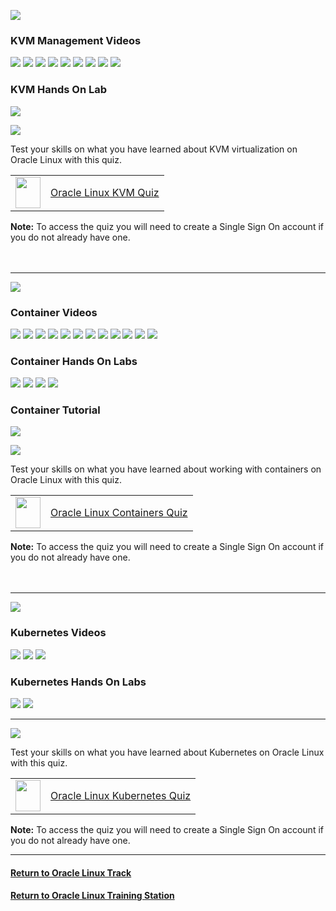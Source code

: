 ![](../../common/images/OL-virt-kvm.png)

### KVM Management Videos

[![](../../common/images/kvm_tmp.png)](https://youtu.be/ALtnopSysY4)
[![](../../common/images/cockpit_tmp.png)](https://youtu.be/-Z3AwP2HPa4)
[![](../../common/images/usingcockpit_tmp.png)](https://youtu.be/daHQeCY13s8)
[![](../../common/images/nat_tmp.png)](https://youtu.be/2MEqDxOeuDw)
[![](../../common/images/bridge_tmp.png)](https://youtu.be/OAfIb7gtang)
[![](../../common/images/usingbridge_tmp.png)](https://youtu.be/CXBTBxFoSKI)
[![](../../common/images/switch_tmp.png)](https://youtu.be/hMstMTqzP_Q)
[![](../../common/images/convert_tmp.png)](https://youtu.be/7gZLiTa3150)
[![](../../common/images/adddisk_tmp.png)](https://youtu.be/B3h_DWOMwrk)

### KVM Hands On Lab

[![](../../common/images/createvmkvm_lab.png)](https://luna.oracle.com/lab/1671b073-895c-4800-bd60-cfe1f445074c)
   
   
![](../../common/images/quiz1.png)
   
      
Test your skills on what you have learned about KVM virtualization on Oracle Linux with this quiz.   
 
<table>
    <tr>
    <td><img src="../../common/images/quiz_v2.png" width="40" height="50"></td>
    <td><a href="https://apexapps.oracle.com/pls/apex/f?p=ST_QUIZ:200:0::::P200_QUIZ_KEY:CPXRPS1">Oracle Linux KVM Quiz</a></td>
  </tr>
</table>    
<b>Note:</b> To access the quiz you will need to create a Single Sign On account if you do not already have one.
<br>
<br>
<br>

--- 

![](../../common/images/OL-virt-containers.png)

### Container Videos

[![](../../common/images/contov_tmp.png)](https://youtu.be/V9sOZHfuvVM)
[![](../../common/images/arecontvm_tmp.png)](https://youtu.be/AvNDTpmHOMk)
[![](../../common/images/instpbs_tmp.png)](https://youtu.be/L9Arzr88p0M)
[![](../../common/images/pull_tmp.png)](https://youtu.be/QmZE-lFNzk4)
[![](../../common/images/usepr_tmp.png)](https://youtu.be/q57hNilpakk)
[![](../../common/images/createlr_tmp.png)](https://youtu.be/8wVmR_5YyCk)
[![](../../common/images/run_tmp.png)](https://youtu.be/PXeKEIdaTBs)
[![](../../common/images/imagelay_tmp.png)](https://youtu.be/i9KKMM0RiDI)
[![](../../common/images/bind_tmp.png)](https://youtu.be/Kw5vdNRRaZc)
[![](../../common/images/vol_tmp.png)](https://youtu.be/qIjTMOfGa_Y)
[![](../../common/images/dfile_tmp.png)](https://youtu.be/AkvluNPzGSY)
[![](../../common/images/chroot_tmp.png)](https://youtu.be/dxzwxvn621w)

### Container Hands On Labs

[![](../../common/images/podman_lab2.png)](https://luna.oracle.com/lab/4fa11b26-6c31-4595-ac00-b6c6af97f417)
[![](../../common/images/stor_podman_lab2.png)](https://luna.oracle.com/lab/0dde3b49-0b91-423e-a126-5e718e05ca64)
[![](../../common/images/usecont_lab2.png)](https://luna.oracle.com/lab/42ce804b-ce7c-4fc0-9baf-aaccc4d80495)
[![](../../common/images/nfs_podman.png)](https://luna.oracle.com/lab/556e1401-568f-447e-8c0b-c94a86b1114f)

### Container Tutorial

[![](../../common/images/multi_lab.png)](https://docs.oracle.com/en/learn/oracle-linux-platform-images/index.html)
   
   
![](../../common/images/quiz1.png)
   
  
Test your skills on what you have learned about working with containers on Oracle Linux with this quiz.   
 
<table>
    <tr>
    <td><img src="../../common/images/quiz_v2.png" width="40" height="50"></td>
    <td><a href="https://apexapps.oracle.com/pls/apex/f?p=ST_QUIZ:200:0::::P200_QUIZ_KEY:CS8UESN">Oracle Linux Containers Quiz</a></td>
  </tr>
</table>    
<b>Note:</b> To access the quiz you will need to create a Single Sign On account if you do not already have one.
<br>
<br>
<br>

---
![](../../common/images/OL-virt-kubern.png)

### Kubernetes Videos

[![](../../common/images/tour_tmp.png)](https://youtu.be/syBe1H-qe8U)
[![](../../common/images/kubres_tmp.png)](https://youtu.be/e5m3TlvM4y4)
[![](../../common/images/minikub_tmp.png)](https://youtu.be/u1qY8ax0U44)

### Kubernetes Hands On Labs

[![](../../common/images/mini_lab.png)](https://luna.oracle.com/lab/8b2f7860-3204-4cd3-8d55-3f6de9ca03c2)
[![](../../common/images/runkub_lab.png)](https://luna.oracle.com/lab/01e69515-8cda-4d6e-89af-849f324c4b7f)

---

![](../../common/images/quiz1.png)
   
  
Test your skills on what you have learned about Kubernetes on Oracle Linux with this quiz.   
 
<table>
    <tr>
    <td><img src="../../common/images/quiz_v2.png" width="40" height="50"></td>
    <td><a href="https://apexapps.oracle.com/pls/apex/f?p=ST_QUIZ:200:0::::P200_QUIZ_KEY:BPJX2YO">Oracle Linux Kubernetes Quiz</a></td>
  </tr>
</table>    
<b>Note:</b> To access the quiz you will need to create a Single Sign On account if you do not already have one.

---
#### [Return to Oracle Linux Track](../ol.md)

#### [Return to Oracle Linux Training Station](../../README.md)
